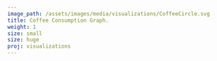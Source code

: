 ```yaml
---
image_path: /assets/images/media/visualizations/CoffeeCircle.svg
title: Coffee Consumption Graph.
weight: 1
size: small
size: huge
proj: visualizations
---
```

